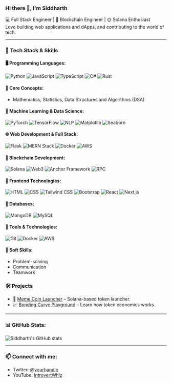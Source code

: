 ### Hi there 👋, I'm Siddharth

💻 Full Stack Engineer | 🔗 Blockchain Engineer | 🌞 Solana Enthusiast  
Love building web applications and dApps, and contributing to the world of tech.

---

### 🔧 Tech Stack & Skills

#### 🖥️ Programming Languages:
![Python](https://img.shields.io/badge/Python-3776AB?style=flat-square&logo=python&logoColor=white)
![JavaScript](https://img.shields.io/badge/JavaScript-F7DF1E?style=flat-square&logo=javascript&logoColor=black)
![TypeScript](https://img.shields.io/badge/TypeScript-3178C6?style=flat-square&logo=typescript&logoColor=white)
![C#](https://img.shields.io/badge/C%23-239120?style=flat-square&logo=c-sharp&logoColor=white)
![Rust](https://img.shields.io/badge/Rust-black?style=flat-square&logo=rust&logoColor=white)

#### 📘 Core Concepts:
- Mathematics, Statistics, Data Structures and Algorithms (DSA)

#### 🤖 Machine Learning & Data Science:
![PyTorch](https://img.shields.io/badge/PyTorch-EE4C2C?style=flat-square&logo=pytorch&logoColor=white)
![TensorFlow](https://img.shields.io/badge/TensorFlow-FF6F00?style=flat-square&logo=tensorflow&logoColor=white)
![NLP](https://img.shields.io/badge/NLP-black?style=flat-square)
![Matplotlib](https://img.shields.io/badge/Matplotlib-008080?style=flat-square)
![Seaborn](https://img.shields.io/badge/Seaborn-2E8B57?style=flat-square)

#### 🌐 Web Development & Full Stack:
![Flask](https://img.shields.io/badge/Flask-000000?style=flat-square&logo=flask&logoColor=white)
![MERN Stack](https://img.shields.io/badge/MERN-3C873A?style=flat-square)
![Docker](https://img.shields.io/badge/Docker-2496ED?style=flat-square&logo=docker&logoColor=white)
![AWS](https://img.shields.io/badge/AWS-FF9900?style=flat-square&logo=amazonaws&logoColor=white)

#### 🧱 Blockchain Development:
![Solana](https://img.shields.io/badge/Solana-3C3C3D?style=flat-square&logo=solana&logoColor=white)
![Web3](https://img.shields.io/badge/Web3-23292F?style=flat-square&logo=web3dotjs&logoColor=white)
![Anchor Framework](https://img.shields.io/badge/Anchor-4B0082?style=flat-square)
![RPC](https://img.shields.io/badge/RPC_Connections-grey?style=flat-square)

#### 🎨 Frontend Technologies:
![HTML](https://img.shields.io/badge/HTML-E34F26?style=flat-square&logo=html5&logoColor=white)
![CSS](https://img.shields.io/badge/CSS-1572B6?style=flat-square&logo=css3&logoColor=white)
![Tailwind CSS](https://img.shields.io/badge/Tailwind_CSS-38B2AC?style=flat-square&logo=tailwind-css&logoColor=white)
![Bootstrap](https://img.shields.io/badge/Bootstrap-563D7C?style=flat-square&logo=bootstrap&logoColor=white)
![React](https://img.shields.io/badge/React-61DAFB?style=flat-square&logo=react&logoColor=black)
![Next.js](https://img.shields.io/badge/Next.js-000000?style=flat-square&logo=nextdotjs&logoColor=white)

#### 💾 Databases:
![MongoDB](https://img.shields.io/badge/MongoDB-47A248?style=flat-square&logo=mongodb&logoColor=white)
![MySQL](https://img.shields.io/badge/MySQL-4479A1?style=flat-square&logo=mysql&logoColor=white)

#### 🧰 Tools & Technologies:
![Git](https://img.shields.io/badge/Git-F05032?style=flat-square&logo=git&logoColor=white)
![Docker](https://img.shields.io/badge/Docker-2496ED?style=flat-square&logo=docker&logoColor=white)
![AWS](https://img.shields.io/badge/AWS-FF9900?style=flat-square&logo=amazonaws&logoColor=white)

#### 🧠 Soft Skills:
- Problem-solving
- Communication
- Teamwork

### 🛠 Projects
- 🚀 [Meme Coin Launcher](https://github.com/your-repo) – Solana-based token launcher.
- 📈 [Bonding Curve Playground](https://github.com/your-repo) – Learn how token economics works.

---

### 📊 GitHub Stats:
![Siddharth's GitHub stats](https://github-readme-stats.vercel.app/api?username=your-username&show_icons=true&theme=tokyonight)

---

### 📫 Connect with me:
- Twitter: [@yourhandle](https://twitter.com/yourhandle)
- YouTube: [IntrovertWhiz](https://youtube.com/yourchannel)
